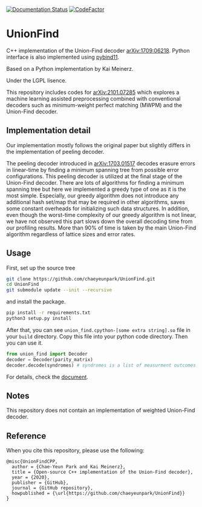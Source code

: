
[![Documentation Status](https://readthedocs.org/projects/unionfind/badge/?version=latest)](https://unionfind.readthedocs.io/en/latest/?badge=latest)
[![CodeFactor](https://www.codefactor.io/repository/github/chaeyeunpark/unionfind/badge)](https://www.codefactor.io/repository/github/chaeyeunpark/unionfind)


# UnionFind
C++ implementation of the Union-Find decoder [arXiv:1709:06218](https://arxiv.org/abs/1709.06218). 
Python interface is also implemented using [pybind11](https://github.com/pybind/pybind11). 

Based on a Python implementation by Kai Meinerz.

Under the LGPL lisence. 

This repository includes codes for [arXiv:2101.07285](https://arxiv.org/abs/2101.07285) which explores a machine learning assisted preprocessing combined with conventional decoders such as minimum-weight perfect matching (MWPM) and the Union-Find decoder. 

## Implementation detail
Our implementation mostly follows the original paper but slightly differs in the implementation of peeling decoder. 

The peeling decoder introduced in [arXiv:1703.01517](https://arxiv.org/abs/1703.01517) decodes erasure errors in linear-time by finding a minimum spanning tree from possible error configurations. This peeling decoder is utilized at the final stage of the Union-Find decoder. 
There are lots of algorithms for finding a minimum spanning tree but here we implemented a greedy type of one as it is the most simple. 
Especially, our greedy algorithm does not introduce any additional hash set/map that may be required in other algorithms, saves some constant overheads for initializing such data structures.
In addition, even though the worst-time complexity of our greedy algorithm is not linear, we have not observed this part slows down the overall decoding time from our profiling results. More than 90% of time is taken by the main Union-Find algorithm regardless of lattice sizes and error rates.

## Usage
First, set up the source tree
```bash
git clone https://github.com/chaeyeunpark/UnionFind.git
cd UnionFind
git submodule update --init --recursive
```

and install the package.
```bash
pip install -r requirements.txt
python3 setup.py install
```

After that, you can see `union_find.cpython-[some extra string].so` file in your `build` directory. Copy this file into your python code directory. Then you can use it.
```python
from union_find import Decoder
decoder = Decoder(parity_matrix)
decoder.decode(syndromes) # syndromes is a list of measurment outcomes of each parity operator
```

For details, check the [document](https://unionfind.readthedocs.io/en/latest/?badge=latest).

## Notes
This repository does not contain an implementation of weighted Union-Find decoder. 

## Reference
When you cite this repository, please use the following:
```
@misc{UnionFindCPP,
  author = {Chae-Yeun Park and Kai Meinerz},
  title = {Open-source C++ implementation of the Union-Find decoder},
  year = {2020},
  publisher = {GitHub},
  journal = {GitHub repository},
  howpublished = {\url{https://github.com/chaeyeunpark/UnionFind}}
}
